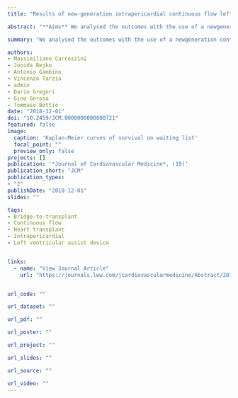 ```yaml
---
title: "Results of new-generation intrapericardial continuous flow left ventricular assist devices as a bridge-to-transplant"

abstract: "**Aims** We analysed the outcomes with the use of a newgeneration continuous-flow left ventricular assist device (CF-LVAD) as a bridge-to-transplant (BTT). **Materials and methods** We included all patients implanted with an intrapericardial CF-LVAD as BTT, between January 2012 and December 2016. Primary outcomes were overall survival, survival on waiting list and postheart transplant (HTx) survival. The outcomes after HTx were compared with those of a contemporary cohort of patients transplanted without previous CF-LVAD (No-LVAD group, nU73). **Results** We included 53 patients with a median age of 52 years (interquartile range: 43-59 years). Seventy-two percent were in INTERMACS profile 1-2 before implant; all entered the HTx waiting list after receiving the CF-LVAD. HTx was performed in 42 (79%) cases (LVAD group). Overall estimated survival (considering both pre-HTx and post-HTx) was 89% [95% confidence interval (CI) 81-98%] at 1 year and 80% (CI 70-92%) at 2 years. The estimated survival on waiting list was 91% (CI 80-100%) at 6 months, whereas the 1-year estimated post-HTx survival was 88% (CI 79- 98%). The Kaplan-Meier curves of survival after HTx of LVAD versus No-LVAD group were comparable (log-rank PU0.54), as well as the rates of post-HTx adverse events. A multivariable model of survival after HTx, accounting for the most relevant patient characteristics, identified LVAD use as a significant protective factor [LVAD versus No-LVAD hazard ratio 0.22 (CI 0.06-0.91)]. **Conclusion** The use of new-generation intrapericardial CFLVADs as a BTT resulted, in our series, in satisfactory pre- HTx and post-HTx outcomes."

summary: "We analysed the outcomes with the use of a newgeneration continuous-flow left ventricular assist device (CF-LVAD) as a bridge-to-transplant (BTT). The use of new-generation intrapericardial CFLVADs as a BTT resulted, in our series, in satisfactory pre- HTx and post-HTx outcomes."

authors:
- Massimiliano Carrozzini
- Jonida Bejko
- Antonio Gambino
- Vincenzo Tarzia
- admin
- Dario Gregori
- Gino Gerosa
- Tommaso Bottio
date: "2018-12-01"
doi: "10.2459/JCM.0000000000000721"
featured: false
image:
  caption: 'Kaplan-Meier curves of survival on waiting list'
  focal_point: ""
  preview_only: false
projects: []
publication: '*Journal of Cardiovascular Medicine*, (19)'
publication_short: "JCM"
publication_types:
- "2"
publishDate: "2018-12-01"
slides: ""

tags:
- Bridge-to-transplant
- Continuous flow
- Heart transplant
- Intrapericardial
- Left ventricular assist device


links:
  - name: "View Journal Article"
    url: "https://journals.lww.com/jcardiovascularmedicine/Abstract/2018/12000/Results_of_new_generation_intrapericardial.7.aspx"


url_code: ""

url_dataset: ""

url_pdf: ""

url_poster: ""

url_project: ""

url_slides: ""

url_source: ""

url_video: ""
---
```


